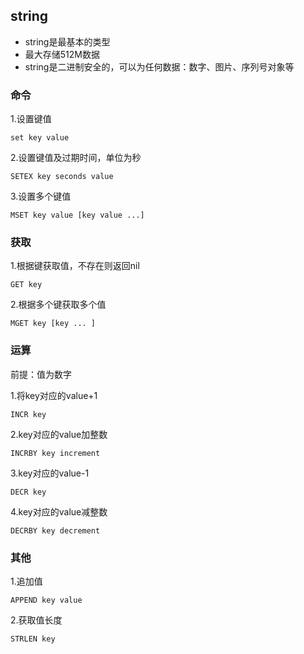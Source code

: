 ## string

* string是最基本的类型
* 最大存储512M数据
* string是二进制安全的，可以为任何数据：数字、图片、序列号对象等

### 命令

1.设置键值

```
set key value
```

2.设置键值及过期时间，单位为秒

```
SETEX key seconds value
```

3.设置多个键值

```
MSET key value [key value ...]
```

### 获取

1.根据键获取值，不存在则返回nil

```
GET key
```

2.根据多个键获取多个值

```
MGET key [key ... ]
```

### 运算

前提：值为数字

1.将key对应的value+1

```
INCR key
```

2.key对应的value加整数

```
INCRBY key increment
```

3.key对应的value-1

```
DECR key
```

4.key对应的value减整数

```
DECRBY key decrement
```

### 其他

1.追加值

```
APPEND key value
```

2.获取值长度

```
STRLEN key
```



